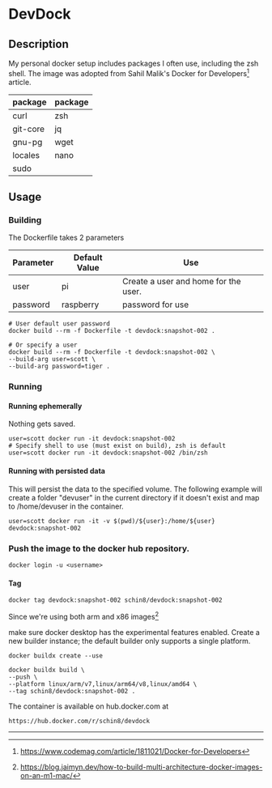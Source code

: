 # DevDock

## Description

My personal docker setup includes packages I often use, including the zsh shell.  The image was adopted from Sahil Malik's Docker for Developers[^1] article.

| package  | package |
| -------- | ------- |
| curl     | zsh     |
| git-core | jq      |
| gnu-pg   | wget    |
| locales  | nano    |
| sudo     |         |

## Usage

### Building

The Dockerfile takes 2 parameters

| Parameter | Default Value | Use                                  |
| --------- | ------------- | ------------------------------------ |
| user      | pi            | Create a user and home for the user. |
| password  | raspberry     | password for use                     |



```
# User default user password
docker build --rm -f Dockerfile -t devdock:snapshot-002 .

# Or specify a user
docker build --rm -f Dockerfile -t devdock:snapshot-002 \
--build-arg user=scott \
--build-arg password=tiger .
```

### Running 

#### Running ephemerally

Nothing gets saved. 

```
user=scott docker run -it devdock:snapshot-002 
# Specify shell to use (must exist on build), zsh is default
user=scott docker run -it devdock:snapshot-002 /bin/zsh
```

#### Running with persisted data

This will persist the data to the specified volume.  The following example will create a folder "devuser" in the current directory if it doesn't exist and map to /home/devuser in the container.

```
user=scott docker run -it -v $(pwd)/${user}:/home/${user} devdock:snapshot-002

```


### Push the image to the docker hub repository.
```
docker login -u <username>
```

#### Tag 
```
docker tag devdock:snapshot-002 schin8/devdock:snapshot-002
```

Since we're using both arm and x86 images[^2]

make sure docker desktop has the experimental features enabled.  Create a new builder instance; the default builder only supports a single platform.

```
docker buildx create --use
```

```
docker buildx build \
--push \
--platform linux/arm/v7,linux/arm64/v8,linux/amd64 \
--tag schin8/devdock:snapshot-002 .
```

The container is available on hub.docker.com at

```
https://hub.docker.com/r/schin8/devdock
```




---

[^1]:https://www.codemag.com/article/1811021/Docker-for-Developers
[^2]:https://blog.jaimyn.dev/how-to-build-multi-architecture-docker-images-on-an-m1-mac/






